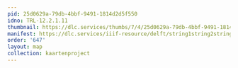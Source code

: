 ```yaml
---
pid: 25d0629a-79db-4bbf-9491-1814d2d5f550
idno: TRL-12.2.1.11
thumbnail: https://dlc.services/thumbs/7/4/25d0629a-79db-4bbf-9491-1814d2d5f550/full/400,339/0/default.jpg
manifest: https://dlc.services/iiif-resource/delft/string1string2string3/kaartenproject-2007/TRL-12.2.1.11
order: '647'
layout: map
collection: kaartenproject
---
```

